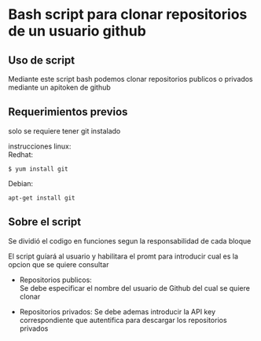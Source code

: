 # Bash script para clonar repositorios de un usuario github

## Uso de script

Mediante este script bash podemos clonar repositorios publicos o privados mediante un apitoken de github

## Requerimientos previos

solo se requiere tener git instalado

instrucciones linux:  
Redhat:

```
$ yum install git
```
Debian:

```
apt-get install git
```

## Sobre el script

Se dividió el codigo en funciones segun la responsabilidad de cada bloque  

El script guíará al usuario y habilitara el promt para introducir cual es la opcion que se quiere consultar
- Repositorios publicos:  
Se debe especificar el nombre del usuario de Github del cual se quiere clonar

- Repositorios privados:
Se debe ademas introducir la API key correspondiente que autentifica para descargar los repositorios privados




